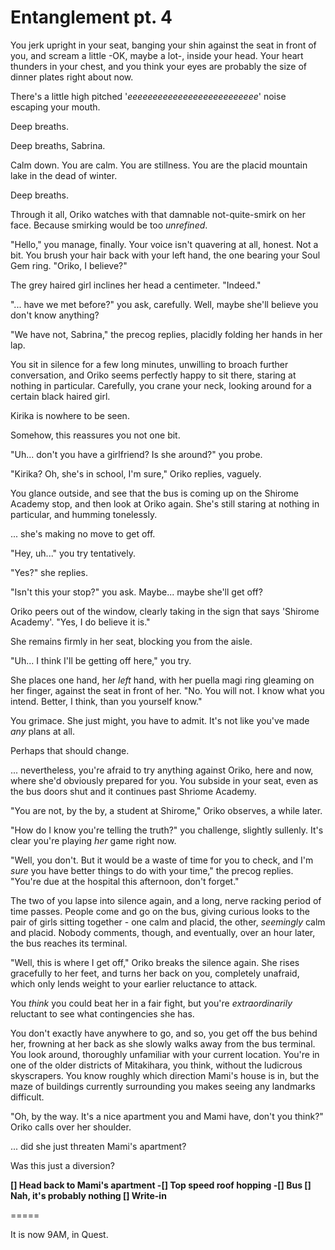 # Entanglement pt. 4

You jerk upright in your seat, banging your shin against the seat in front of you, and scream a little -OK, maybe a lot-, inside your head. Your heart thunders in your chest, and you think your eyes are probably the size of dinner plates right about now.

There's a little high pitched '*eeeeeeeeeeeeeeeeeeeeeeeeee*' noise escaping your mouth.

Deep breaths.

Deep breaths, Sabrina.

Calm down. You are calm. You are stillness. You are the placid mountain lake in the dead of winter.

Deep breaths.

Through it all, Oriko watches with that damnable not-quite-smirk on her face. Because smirking would be too *unrefined*.

"Hello," you manage, finally. Your voice isn't quavering at all, honest. Not a bit. You brush your hair back with your left hand, the one bearing your Soul Gem ring. "Oriko, I believe?"

The grey haired girl inclines her head a centimeter. "Indeed."

"... have we met before?" you ask, carefully. Well, maybe she'll believe you don't know anything?

"We have not, Sabrina," the precog replies, placidly folding her hands in her lap.

You sit in silence for a few long minutes, unwilling to broach further conversation, and Oriko seems perfectly happy to sit there, staring at nothing in particular. Carefully, you crane your neck, looking around for a certain black haired girl.

Kirika is nowhere to be seen.

Somehow, this reassures you not one bit.

"Uh... don't you have a girlfriend? Is she around?" you probe.

"Kirika? Oh, she's in school, I'm sure," Oriko replies, vaguely.

You glance outside, and see that the bus is coming up on the Shirome Academy stop, and then look at Oriko again. She's still staring at nothing in particular, and humming tonelessly.

... she's making no move to get off.

"Hey, uh..." you try tentatively.

"Yes?" she replies.

"Isn't this your stop?" you ask. Maybe... maybe she'll get off?

Oriko peers out of the window, clearly taking in the sign that says 'Shirome Academy'. "Yes, I do believe it is."

She remains firmly in her seat, blocking you from the aisle.

"Uh... I think I'll be getting off here," you try.

She places one hand, her *left* hand, with her puella magi ring gleaming on her finger, against the seat in front of her. "No. You will not. I know what you intend. Better, I think, than you yourself know."

You grimace. She just might, you have to admit. It's not like you've made *any* plans at all.

Perhaps that should change.

... nevertheless, you're afraid to try anything against Oriko, here and now, where she'd obviously prepared for you. You subside in your seat, even as the bus doors shut and it continues past Shriome Academy.

"You are not, by the by, a student at Shirome," Oriko observes, a while later.

"How do I know you're telling the truth?" you challenge, slightly sullenly. It's clear you're playing *her* game right now.

"Well, you don't. But it would be a waste of time for you to check, and I'm *sure* you have better things to do with your time," the precog replies. "You're due at the hospital this afternoon, don't forget."

The two of you lapse into silence again, and a long, nerve racking period of time passes. People come and go on the bus, giving curious looks to the pair of girls sitting together - one calm and placid, the other, *seemingly* calm and placid. Nobody comments, though, and eventually, over an hour later, the bus reaches its terminal.

"Well, this is where I get off," Oriko breaks the silence again. She rises gracefully to her feet, and turns her back on you, completely unafraid, which only lends weight to your earlier reluctance to attack.

You *think* you could beat her in a fair fight, but you're *extraordinarily* reluctant to see what contingencies she has.

You don't exactly have anywhere to go, and so, you get off the bus behind her, frowning at her back as she slowly walks away from the bus terminal. You look around, thoroughly unfamiliar with your current location. You're in one of the older districts of Mitakihara, you think, without the ludicrous skyscrapers. You know roughly which direction Mami's house is in, but the maze of buildings currently surrounding you makes seeing any landmarks difficult.

"Oh, by the way. It's a nice apartment you and Mami have, don't you think?" Oriko calls over her shoulder.

... did she just threaten Mami's apartment?

Was this just a diversion?

**\[] Head back to Mami's apartment
\-\[] Top speed roof hopping
\-\[] Bus
\[] Nah, it's probably nothing
\[] Write-in**

\=====​

It is now 9AM, in Quest.

